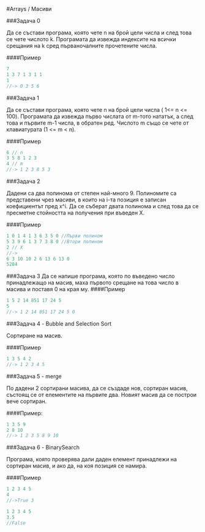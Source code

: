 #Arrays / Масиви


###Задача 0

Да се състави програма, която чете n на брой цели числа и след това се чете числото k. Програмата да извежда индексите на всички срещания на k сред първаночалните прочетените числа.

####Пример

```c++
7
1 3 7 1 3 1 1
1
//-> 0 3 5 6
```


###Задача 1

Да се състави програма, която чете n на брой цели числа ( 1<= n <= 100). Програмата да извежда първо числата от m-тото нататък, а след това и първите m-1 числа, в обратен ред. Числото m също се чете от клавиатурата (1 <= m < n).

####Пример
```c++
6 // n
3 5 8 1 2 3 
4 // m
//-> 1 2 3 8 5 3 
```


###Задача 2

Дадени са два полинома от степен най-много 9. Полиномите са представени чрез масиви, в които на i-та позиция е записан коефициентът пред x^i. Да се съберат двата полинома и след това да се пресметне стойността на получения при въведен X.

####Пример

```c++
1 0 1 4 1 3 6 3 5 0 //Първи полином
5 3 9 6 1 3 7 3 8 0 //Втори полином
2 // X
//-> 
6 3 10 10 2 6 13 6 13 0
5284
```
###Задача 3
Да се напише програма, която по въведено число принадлежащо на масив, маха първото срещане на това число в масива и поставя 0 на края му.
####Пример
```c++
1 5 2 14 851 17 24 5 
5
//-> 1 2 14 851 17 24 5 0
```


###Задача 4 - Bubble and Selection Sort

Сортиране на масив. 

####Пример
```c++
1 3 5 4 2 
//-> 1 2 3 4 5
```

###Задача 5 - merge

По дадени 2 сортирани масива, да се създаде нов, сортиран масив, състоящ се от елементите на първите два. Новият масив да се построи вече сортиран.

####Пример:
```c++
1 3 5 9
2 8 10
//-> 1 2 3 5 8 9 10
```

###Задача 6 - BinarySearch

Програма, която проверява дали даден елемент принадлежи на сортиран масив, и ако да, на коя позиция се намира.

####Пример
```c++
1 2 3 4 5
4
//->True 3

1 2 3 4 5
3.5
//False

```
